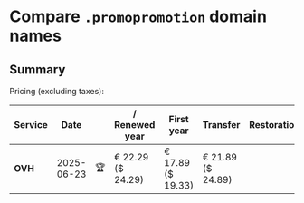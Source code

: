 # Compare `.promopromotion` domain names

## Summary

Pricing (excluding taxes):

| Service | Date |  | / Renewed year | First year | Transfer | Restoration |
|--|--|--|--|--|--|--|
| **OVH** | 2025-06-23 | 🏆 | € 22.29<br>($ 24.29) | € 17.89<br>($ 19.33) | € 21.89<br>($ 24.89) |  |
